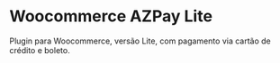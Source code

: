 # Woocommerce AZPay Lite

Plugin para Woocommerce, versão Lite, com pagamento via cartão de crédito e boleto.


